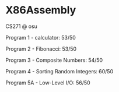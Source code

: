 # X86Assembly

CS271 @ osu

Program 1 - calculator: 53/50

Program 2 - Fibonacci: 53/50

Program 3 - Composite Numbers: 54/50

Program 4 - Sorting Random Integers: 60/50

Program 5A - Low-Level I/O: 56/50
